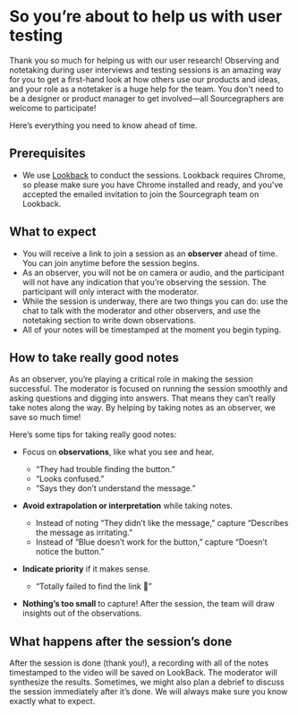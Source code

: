 # So you’re about to help us with user testing

Thank you so much for helping us with our user research! Observing and notetaking during user interviews and testing sessions is an amazing way for you to get a first-hand look at how others use our products and ideas, and your role as a notetaker is a huge help for the team. You don't need to be a designer or product manager to get involved—all Sourcegraphers are welcome to participate!

Here’s everything you need to know ahead of time.

## Prerequisites

- We use [Lookback](https://lookback.io) to conduct the sessions. Lookback requires Chrome, so please make sure you have Chrome installed and ready, and you've accepted the emailed invitation to join the Sourcegraph team on Lookback.

## What to expect

- You will receive a link to join a session as an **observer** ahead of time. You can join anytime before the session begins.
- As an observer, you will not be on camera or audio, and the participant will not have any indication that you’re observing the session. The participant will only interact with the moderator.
- While the session is underway, there are two things you can do: use the chat to talk with the moderator and other observers, and use the notetaking section to write down observations.
- All of your notes will be timestamped at the moment you begin typing.

## How to take really good notes

As an observer, you’re playing a critical role in making the session successful. The moderator is focused on running the session smoothly and asking questions and digging into answers. That means they can’t really take notes along the way. By helping by taking notes as an observer, we save so much time!

Here’s some tips for taking really good notes:

- Focus on **observations**, like what you see and hear.
  - “They had trouble finding the button.”
  - “Looks confused.”
  - “Says they don’t understand the message.”

- **Avoid extrapolation or interpretation** while taking notes.
  - Instead of noting “They didn’t like the message,” capture “Describes the message as irritating.”
  - Instead of “Blue doesn’t work for the button,” capture “Doesn’t notice the button.”
- **Indicate priority** if it makes sense.
  - “Totally failed to find the link 🚨”

- **Nothing’s too small** to capture! After the session, the team will draw insights out of the observations.

## What happens after the session’s done

After the session is done (thank you!), a recording with all of the notes timestamped to the video will be saved on LookBack. The moderator will synthesize the results. Sometimes, we might also plan a debrief to discuss the session immediately after it’s done. We will always make sure you know exactly what to expect.
